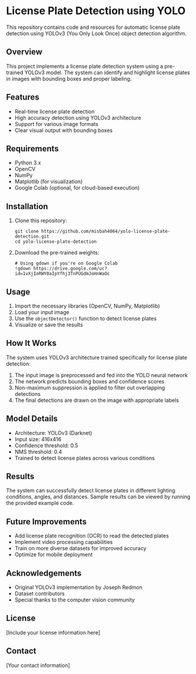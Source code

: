 
# License Plate Detection using YOLO

This repository contains code and resources for automatic license plate detection using YOLOv3 (You Only Look Once) object detection algorithm.

## Overview

This project implements a license plate detection system using a pre-trained YOLOv3 model. The system can identify and highlight license plates in images with bounding boxes and proper labeling.

## Features

- Real-time license plate detection
- High accuracy detection using YOLOv3 architecture
- Support for various image formats
- Clear visual output with bounding boxes

## Requirements

- Python 3.x
- OpenCV
- NumPy
- Matplotlib (for visualization)
- Google Colab (optional, for cloud-based execution)

## Installation

1. Clone this repository:
   ```
   git clone https://github.com/misbah4064/yolo-license-plate-detection.git
   cd yolo-license-plate-detection
   ```

2. Download the pre-trained weights:
   ```
   # Using gdown if you're on Google Colab
   !gdown https://drive.google.com/uc?id=1vXjIoRWY0aIpYfhj3TnPUGdmJoHnWaOc
   ```

## Usage

1. Import the necessary libraries (OpenCV, NumPy, Matplotlib)
2. Load your input image
3. Use the `objectDetector()` function to detect license plates
4. Visualize or save the results

## How It Works

The system uses YOLOv3 architecture trained specifically for license plate detection:

1. The input image is preprocessed and fed into the YOLO neural network
2. The network predicts bounding boxes and confidence scores
3. Non-maximum suppression is applied to filter out overlapping detections
4. The final detections are drawn on the image with appropriate labels

## Model Details

- Architecture: YOLOv3 (Darknet)
- Input size: 416x416
- Confidence threshold: 0.5
- NMS threshold: 0.4
- Trained to detect license plates across various conditions

## Results

The system can successfully detect license plates in different lighting conditions, angles, and distances. Sample results can be viewed by running the provided example code.

## Future Improvements

- Add license plate recognition (OCR) to read the detected plates
- Implement video processing capabilities
- Train on more diverse datasets for improved accuracy
- Optimize for mobile deployment

## Acknowledgements

- Original YOLOv3 implementation by Joseph Redmon
- Dataset contributors
- Special thanks to the computer vision community

## License

[Include your license information here]

## Contact

[Your contact information]
